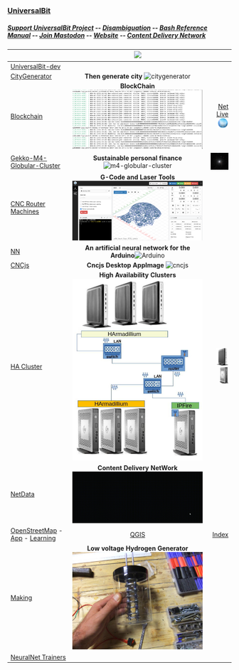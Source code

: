### [UniversalBit](https://github.com/universalbit-dev) 

##### [Support UniversalBit Project](https://github.com/universalbit-dev/universalbit-dev/tree/main/support) -- [Disambiguation](https://en.wikipedia.org/wiki/Wikipedia:Disambiguation) -- [Bash Reference Manual](https://www.gnu.org/software/bash/manual/html_node/index.html) -- [Join Mastodon](https://mastodon.social/invite/wTHp2hSD) -- [Website](https://www.universalbit.it/) -- [Content Delivery Network](https://universalbitcdn.it/)
|    | <img src="https://github.com/universalbit-dev/universalbit-dev/blob/main/gif/nebula/nebula_loop.gif" width="auto"></img> |  |
|--------------|:-----:|-----------:|
| [UniversalBit-dev](https://github.com/universalbit-dev/universalbit-dev) | | |
| [CityGenerator](https://github.com/universalbit-dev/CityGenerator)     | <strong>Then generate city</strong> ![citygenerator](https://github.com/universalbit-dev/CityGenerator/blob/master/assets/images/gif/citygenerator.gif) | |
| [Blockchain](https://github.com/universalbit-dev/universalbit-dev/tree/main/blockchain/bitcoin)    |  <strong>BlockChain</strong> ![blockchain](https://github.com/universalbit-dev/universalbit-dev/blob/main/blockchain/bitcoin/btc-pruned-node.png) | [Net](https://bitnodes.io/nodes/network-map/) [Live](https://bitnodes.io/nodes/live-map/)<img src="https://github.com/universalbit-dev/universalbit-dev/blob/main/docs/assets/images/blockchain.png" width="25"></img>| 
| [Gekko-M4-Globular-Cluster](https://github.com/universalbit-dev/gekko-m4)    | <strong>Sustainable personal finance</strong> ![m4-globular-cluster](https://github.com/universalbit-dev/gekko-m4/blob/master/images/gif/pm2_ecosystem.gif) | <img src="https://github.com/universalbit-dev/universalbit-dev/blob/main/docs/assets/images/Globular_cluster_Messier_4.jpg" width="40"></img>|
| [CNC Router Machines](https://github.com/universalbit-dev/cnc-router-machines)  |<strong>G-Code and Laser Tools</strong>![cncjs](https://github.com/universalbit-dev/cnc-router-machines/blob/main/g-code/universalbit/cncjs/universalbit_cncjs.png) | |
| [NN](https://github.com/universalbit-dev/universalbit-dev/tree/main/ann)    |<strong>An artificial neural network for the Arduino</strong>![Arduino](https://github.com/universalbit-dev/universalbit-dev/blob/main/ann/img/gif/arduino-nano_ANN.gif)| |
| [CNCjs](https://github.com/universalbit-dev/cncjs/blob/master/README.md)    |<strong>Cncjs Desktop AppImage</strong> ![cncjs](https://github.com/universalbit-dev/cncjs/blob/master/gif/cncjs.gif) | |
| [HA Cluster](https://github.com/universalbit-dev/HArmadillium/blob/main/HArmadillium.md)       |  <strong>High Availability Clusters</strong>![HArmadillium](https://github.com/universalbit-dev/HArmadillium/blob/main/images/HArmadillium.jpg)  | <img src="https://github.com/universalbit-dev/universalbit-dev/blob/main/docs/assets/images/HP-T630.png" width="27"></img> <img src="https://github.com/universalbit-dev/universalbit-dev/blob/main/docs/assets/images/HP-T610.png" width="20"></img>|
| [NetData](https://universalbitcdn.it/spaces/content-delivery-network/rooms/local/nodes#metrics_correlation=false&after=-900&before=0&utc=Europe%2FRome&offset=%2B2&timezoneName=Amsterdam%2C%20Berlin%2C%20Bern%2C%20Rome%2C%20Stockholm%2C%20Vienna&modal=&modalTab=&modalParams=&selectedIntegrationCategory=deploy.operating-systems&force_play=false&local--chartName-val=menu_system_submenu_cpu&local-nodesView-nodeIdToGo-val=menu_Live)    | <strong>Content Delivery NetWork</strong>![cdn](https://github.com/universalbit-dev/universalbit-dev/blob/main/cdn/images/gif/content_delivery_network_live.gif)  | |
| [OpenStreetMap](https://github.com/universalbit-dev/iD) - [App](https://oyster-app-c5dox.ondigitalocean.app) - [Learning](https://learnosm.org/it/beginner/start-osm/)    | [QGIS](https://github.com/universalbit-dev/QGIS) | [Index](https://ubuntu.qgis.org/ubuntu/) |
| [Making](https://github.com/universalbit-dev/universalbit-dev/tree/main/making/images/)    | <strong>Low voltage Hydrogen Generator</strong>![hho](https://github.com/universalbit-dev/CityGenerator/blob/master/public/hho/HHO_03.JPG)| |
| [NeuralNet Trainers](https://github.com/universalbit-dev/convnetjs)    |  |  |
